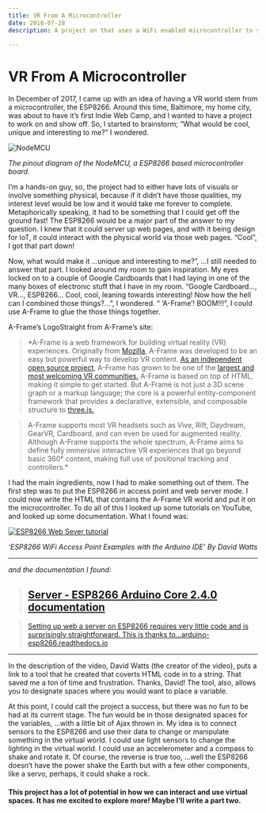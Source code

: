 ```yaml
---
title: VR From A Microcontroller
date: 2018-07-28
description: A project on that uses a WiFi enabled microcontroller to serve a webVR experiance, that also has potencial to interact with physical world & vice versa.
	
---
```


# VR From A Microcontroller

In December of 2017, I came up with an idea of having a VR world stem from a microcontroller, the ESP8266. Around this time, Baltimore, my home city, was about to have it’s first Indie Web Camp, and I wanted to have a project to work on and show off. So, I started to brainstorm; “What would be cool, unique and interesting to me?” I wondered.

![NodeMCU](https://derekfields.is/Assets2/NodeMCU_Pinout.png)

*The pinout diagram of the NodeMCU, a ESP8266 based microcontroller board.*

I’m a hands-on guy, so, the project had to either have lots of visuals or involve something physical, because if it didn’t have those qualities, my interest level would be low and it would take me forever to complete. Metaphorically speaking, it had to be something that I could get off the ground fast! The ESP8266 would be a major part of the answer to my question. I knew that it could server up web pages, and with it being design for IoT, it could interact with the physical world via those web pages. “Cool”, I got that part down!

Now, what would make it …unique and interesting to me?”, …I still needed to answer that part. I looked around my room to gain inspiration. My eyes locked on to a couple of Google Cardboards that I had laying in one of the many boxes of electronic stuff that I have in my room. “Google Cardboard..., VR…, ESP8266… Cool, cool, leaning towards interesting! Now how the hell can I combined those things?...”, I wondered. “ ‘A-Frame’! BOOM!!!”, I could use A-Frame to glue the those things together.

A-Frame’s LogoStraight from A-Frame’s site:  


>*A-Frame is a web framework for building virtual reality (VR) experiences. Originally from [Mozilla](https://mozilla.org/), A-Frame was developed to be an easy but powerful way to develop VR content. [As an independent open source project](https://github.com/aframevr/), A-Frame has grown to be one of the [largest and most welcoming VR communities.](https://aframe.io/community)
A-Frame is based on top of HTML, making it simple to get started. But A-Frame is not just a 3D scene graph or a markup language; the core is a powerful entity-component framework that provides a declarative, extensible, and composable structure to [three.js.](https://threejs.org/) 


>A-Frame supports most VR headsets such as Vive, Rift, Daydream, GearVR, Cardboard, and can even be used for augmented reality. Although A-Frame supports the whole spectrum, A-Frame aims to define fully immersive interactive VR experiences that go beyond basic 360° content, making full use of positional tracking and controllers.*


I had the main ingredients, now I had to make something out of them. The first step was to put the ESP8266 in access point and web server mode. I could now write the HTML that contains the A-Frame VR world and put it on the microcontroller. To do all of this I looked up some tutorials on YouTube, and looked up some documentation. What I found was:

[![ESP8266 Web Sever tutorial](https://img.youtube.com/vi/Q0eUoFIXrWE/0.jpg)](https://www.youtube.com/watch?v=Q0eUoFIXrWE "ESP8266 Web Sever tutorial")

*‘ESP8266 WiFi Access Point Examples with the Arduino IDE’ By David Watts*

---

*and the documentation I found:* 


>## [Server - ESP8266 Arduino Core 2.4.0 documentation](https://arduino-esp8266.readthedocs.io/en/latest/esp8266wifi/server-examples.html)
  
>[Setting up web a server on ESP8266 requires very little code and is surprisingly straightforward. This is thanks to…arduino-esp8266.readthedocs.io](https://arduino-esp8266.readthedocs.io/en/latest/esp8266wifi/server-examples.html)


---

In the description of the video, David Watts (the creator of the video), puts a link to a tool that he created that coverts HTML code in to a string. That saved me a ton of time and frustration. Thanks, David! The tool, also, allows you to designate spaces where you would want to place a variable.

At this point, I could call the project a success, but there was no fun to be had at its current stage. The fun would be in those designated spaces for the variables, …with a little bit of Ajax thrown in. My idea is to connect sensors to the ESP8266 and use their data to change or manipulate something in the virtual world. I could use light sensors to change the lighting in the virtual world. I could use an accelerometer and a compass to shake and rotate it. Of course, the reverse is true too, …well the ESP8266 doesn’t have the power shake the Earth but with a few other components, like a servo, perhaps, it could shake a rock.

#### This project has a lot of potential in how we can interact and use virtual spaces. It has me excited to explore more! Maybe I’ll write a part two.
    